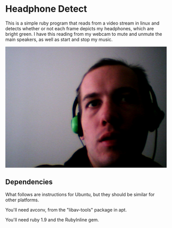 Headphone Detect
================

This is a simple ruby program that reads from a video stream in linux and
detects whether or not each frame depicts my headphones, which are bright
green.  I have this reading from my webcam to mute and unmute the main
speakers, as well as start and stop my music.

<img src="images/with.jpg"/>


Dependencies
------------

What follows are instructions for Ubuntu, but they should be similar for other
platforms.

You'll need avconv, from the "libav-tools" package in apt.

You'll need ruby 1.9 and the RubyInline gem.

